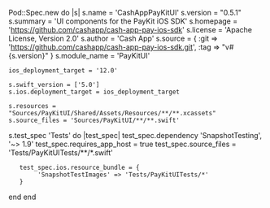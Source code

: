 Pod::Spec.new do |s|
    s.name         = 'CashAppPayKitUI'
    s.version      = "0.5.1"
    s.summary      = 'UI components for the PayKit iOS SDK'
    s.homepage     = 'https://github.com/cashapp/cash-app-pay-ios-sdk'
    s.license      = 'Apache License, Version 2.0'
    s.author       = 'Cash App'
    s.source       = { :git => 'https://github.com/cashapp/cash-app-pay-ios-sdk.git', :tag => "v#{s.version}" }
    s.module_name = 'PayKitUI'

    ios_deployment_target = '12.0'

    s.swift_version = ['5.0']
    s.ios.deployment_target = ios_deployment_target

    s.resources = "Sources/PayKitUI/Shared/Assets/Resources/**/**.xcassets"
    s.source_files = 'Sources/PayKitUI/**/**.swift'

   s.test_spec 'Tests' do |test_spec|
       test_spec.dependency 'SnapshotTesting', '~> 1.9'
       test_spec.requires_app_host = true
       test_spec.source_files = 'Tests/PayKitUITests/**/*.swift'

       test_spec.ios.resource_bundle = {
            'SnapshotTestImages' => 'Tests/PayKitUITests/*'
       }
   end
end
